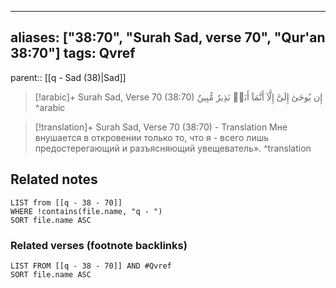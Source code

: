 
---
aliases: ["38:70", "Surah Sad, verse 70", "Qur'an 38:70"]
tags: Qvref
---

parent:: [[q - Sad (38)|Sad]]

> [!arabic]+ Surah Sad, Verse 70 (38:70)
> <span class="quran-arabic">إِن يُوحَىٰٓ إِلَىَّ إِلَّآ أَنَّمَآ أَنَا۠ نَذِيرٌ مُّبِينٌ</span>
^arabic

> [!translation]+ Surah Sad, Verse 70 (38:70) - Translation
> Мне внушается в откровении только то, что я - всего лишь предостерегающий и разъясняющий увещеватель».
^translation



## Related notes
```dataview
LIST from [[q - 38 - 70]]
WHERE !contains(file.name, "q - ")
SORT file.name ASC
```

### Related verses (footnote backlinks)
```dataview
LIST FROM [[q - 38 - 70]] AND #Qvref
SORT file.name ASC
```

